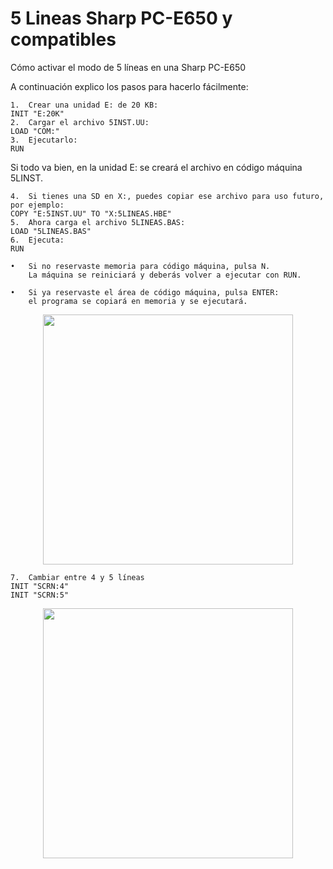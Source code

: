 # 5 Lineas Sharp PC-E650 y compatibles


Cómo activar el modo de 5 líneas en una Sharp PC-E650

A continuación explico los pasos para hacerlo fácilmente:  

	1.	Crear una unidad E: de 20 KB:  
	INIT "E:20K"   
	2.	Cargar el archivo 5INST.UU:  
	LOAD "COM:"   
	3.	Ejecutarlo:  
	RUN  
 
Si todo va bien, en la unidad E: se creará el archivo en código máquina 5LINST.  

	4.	Si tienes una SD en X:, puedes copiar ese archivo para uso futuro, por ejemplo:  
	COPY "E:5INST.UU" TO "X:5LINEAS.HBE"   
	5.	Ahora carga el archivo 5LINEAS.BAS:  
	LOAD "5LINEAS.BAS"   
	6.	Ejecuta:  
	RUN  

	•	Si no reservaste memoria para código máquina, pulsa N. 
 		La máquina se reiniciará y deberás volver a ejecutar con RUN.
   
	•	Si ya reservaste el área de código máquina, pulsa ENTER: 
 		el programa se copiará en memoria y se ejecutará.
 
<p align="center">
<img src="https://github.com/user-attachments/assets/a55537d8-dc85-4f92-a2c2-91a7ea5cba01" width="400">
</p>
<p align="center">
   
	7.	Cambiar entre 4 y 5 líneas
 	INIT "SCRN:4"
 	INIT "SCRN:5"

<p align="center">
<img src="https://github.com/user-attachments/assets/14b9d3db-6353-4afa-97d3-b2bb688c5bcb" width="400">
</p>
<p align="center">


  
